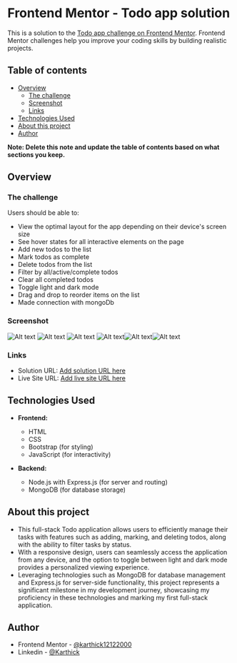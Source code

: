 # Frontend Mentor - Todo app solution

This is a solution to the [Todo app challenge on Frontend Mentor](https://www.frontendmentor.io/challenges/todo-app-Su1_KokOW). Frontend Mentor challenges help you improve your coding skills by building realistic projects.

## Table of contents

- [Overview](#overview)
  - [The challenge](#the-challenge)
  - [Screenshot](#screenshot)
  - [Links](#links)
- [Technologies Used](#technologies-used)
- [About this project](#about-this-project)
- [Author](#author)

**Note: Delete this note and update the table of contents based on what sections you keep.**

## Overview

### The challenge

Users should be able to:

- View the optimal layout for the app depending on their device's screen size
- See hover states for all interactive elements on the page
- Add new todos to the list
- Mark todos as complete
- Delete todos from the list
- Filter by all/active/complete todos
- Clear all completed todos
- Toggle light and dark mode
- Drag and drop to reorder items on the list
- Made connection with mongoDb

### Screenshot

![Alt text](image.png) ![Alt text](image-1.png) ![Alt text](image-2.png)
![Alt text](image-3.png)![Alt text](image-4.png)![Alt text](image-5.png)

### Links

- Solution URL: [Add solution URL here](https://your-solution-url.com)
- Live Site URL: [Add live site URL here](https://your-live-site-url.com)

## Technologies Used

- **Frontend:**

  - HTML
  - CSS
  - Bootstrap (for styling)
  - JavaScript (for interactivity)

- **Backend:**
  - Node.js with Express.js (for server and routing)
  - MongoDB (for database storage)

## About this project

- This full-stack Todo application allows users to efficiently manage their tasks with features such as adding, marking, and deleting todos, along with the ability to filter tasks by status. 
- With a responsive design, users can seamlessly access the application from any device, and the option to toggle between light and dark mode provides a personalized viewing experience. 
- Leveraging technologies such as MongoDB for database management and Express.js for server-side functionality, this project represents a significant milestone in my development journey, showcasing my proficiency in these technologies and marking my first full-stack application.

## Author

- Frontend Mentor - [@karthick12122000](https://www.frontendmentor.io/profile/karthick12122000)
- Linkedin - [@Karthick](https://www.linkedin.com/in/karthick-kaliannan-68b763191/)
